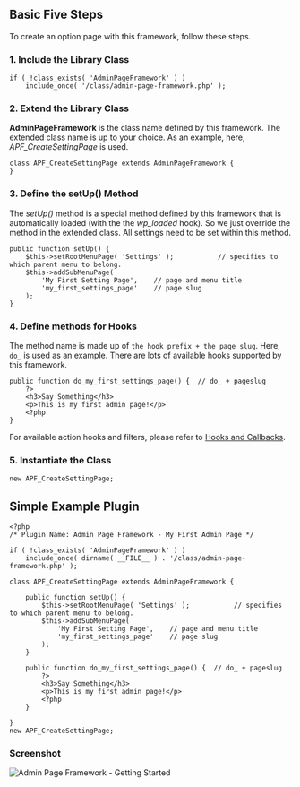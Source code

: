 ## Basic Five Steps ##

To create an option page with this framework, follow these steps.

### 1. Include the Library Class ###

	if ( !class_exists( 'AdminPageFramework' ) ) 
		include_once( '/class/admin-page-framework.php' );
		
### 2. Extend the Library Class ###

**AdminPageFramework** is the class name defined by this framework. The extended class name is up to your choice. As an example, here, *APF_CreateSettingPage* is used.

	class APF_CreateSettingPage extends AdminPageFramework {
	}
	
### 3. Define the setUp() Method ###

The *setUp()* method is a special method defined by this framework that is automatically loaded (with the the *wp_loaded* hook). So we just override the method in the extended class. All settings need to be set within this method.

	public function setUp() {
		$this->setRootMenuPage( 'Settings' );			// specifies to which parent menu to belong.
		$this->addSubMenuPage(
			'My First Setting Page',    // page and menu title
			'my_first_settings_page' 	// page slug
		); 		
	}
	
### 4. Define methods for Hooks ###

The method name is made up of `the hook prefix + the page slug`. Here, `do_` is used as an example. There are lots of available hooks supported by this framework.

	public function do_my_first_settings_page() {  // do_ + pageslug
		?>
		<h3>Say Something</h3>
		<p>This is my first admin page!</p>
		<?php
	}

For available action hooks and filters, please refer to [Hooks and Callbacks](?post_type=apf_posts&page=documentation&tab=hooks_and_callbacks).	

### 5. Instantiate the Class ###

	new APF_CreateSettingPage;
	
## Simple Example Plugin ##

	<?php
	/* Plugin Name: Admin Page Framework - My First Admin Page */ 
	
	if ( !class_exists( 'AdminPageFramework' ) ) 
		include_once( dirname( __FILE__ ) . '/class/admin-page-framework.php' );
		
	class APF_CreateSettingPage extends AdminPageFramework {
	
		public function setUp() {
			$this->setRootMenuPage( 'Settings' );			// specifies to which parent menu to belong.
			$this->addSubMenuPage(
				'My First Setting Page',    // page and menu title
				'my_first_settings_page' 	// page slug
			); 		
		}
	
		public function do_my_first_settings_page() {  // do_ + pageslug
			?>
			<h3>Say Something</h3>
			<p>This is my first admin page!</p>
			<?php
		}	
		
	}
	new APF_CreateSettingPage;
	
### Screenshot ###

![Admin Page Framework - Getting Started](https://lh3.googleusercontent.com/-tqu3Q-GIMHM/URsBT1y8I4I/AAAAAAAAAOU/P8nEBBcjukA/s600/screenshot_demo_00.jpg)